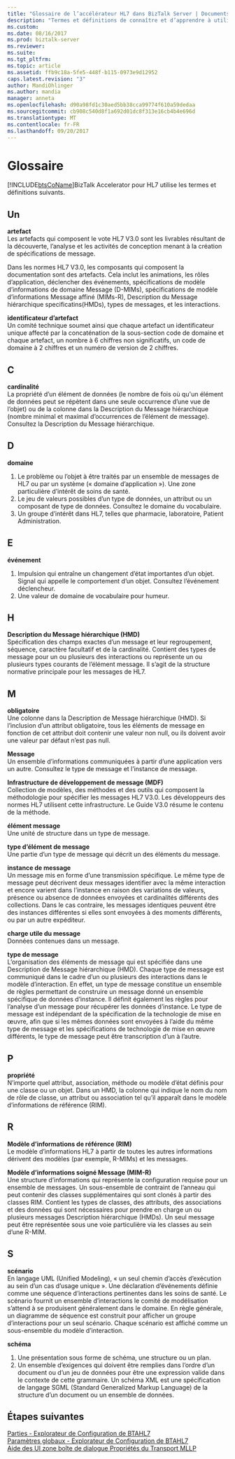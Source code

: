 ```yaml
---
title: "Glossaire de l’accélérateur HL7 dans BizTalk Server | Documents Microsoft"
description: "Termes et définitions de connaître et d’apprendre à utiliser BizTalk Accelerator pour HL7 de courantes"
ms.custom: 
ms.date: 08/16/2017
ms.prod: biztalk-server
ms.reviewer: 
ms.suite: 
ms.tgt_pltfrm: 
ms.topic: article
ms.assetid: ffb9c18a-5fe5-448f-b115-0973e9d12952
caps.latest.revision: "3"
author: MandiOhlinger
ms.author: mandia
manager: anneta
ms.openlocfilehash: d90a98fd1c30aed5bb38cca99774f610a59dedaa
ms.sourcegitcommit: cb908c540d8f1a692d01dc8f313e16cb4b4e696d
ms.translationtype: MT
ms.contentlocale: fr-FR
ms.lasthandoff: 09/20/2017
---
```

# <a name="glossary"></a>Glossaire
[!INCLUDE[btsCoName](../../includes/btsconame-md.md)]BizTalk Accelerator pour HL7 utilise les termes et définitions suivants.

## <a name="a"></a>Un    
 **artefact**    
 Les artefacts qui composent le vote HL7 V3.0 sont les livrables résultant de la découverte, l’analyse et les activités de conception menant à la création de spécifications de message.  
  
 Dans les normes HL7 V3.0, les composants qui composent la documentation sont des artefacts. Cela inclut les animations, les rôles d’application, déclencher des événements, spécifications de modèle d’informations de domaine Message (D-MIMs), spécifications de modèle d’informations Message affiné (MIMs-R), Description du Message hiérarchique specificatins(HMDs), types de messages, et les interactions.  
  
 **identificateur d’artefact**    
 Un comité technique soumet ainsi que chaque artefact un identificateur unique affecté par la concaténation de la sous-section code de domaine et chaque artefact, un nombre à 6 chiffres non significatifs, un code de domaine à 2 chiffres et un numéro de version de 2 chiffres.  

## <a name="c"></a>C
  
 **cardinalité**    
 La propriété d’un élément de données (le nombre de fois où qu'un élément de données peut se répètent dans une seule occurrence d’une vue de l’objet) ou de la colonne dans la Description du Message hiérarchique (nombre minimal et maximal d’occurrences de l’élément de message). Consultez la Description du Message hiérarchique.  
  
## <a name="d"></a>D   
 **domaine**    
 1. Le problème ou l’objet à être traités par un ensemble de messages de HL7 ou par un système (« domaine d’application »). Une zone particulière d’intérêt de soins de santé. 
 2. Le jeu de valeurs possibles d’un type de données, un attribut ou un composant de type de données. Consultez le domaine du vocabulaire. 
 3. Un groupe d’intérêt dans HL7, telles que pharmacie, laboratoire, Patient Administration.  
  
## <a name="e"></a>E 
 **événement**    
 1. Impulsion qui entraîne un changement d’état importantes d’un objet. Signal qui appelle le comportement d’un objet. Consultez l’événement déclencheur. 
 2. Une valeur de domaine de vocabulaire pour humeur.  
  
 
## <a name="h"></a>H
**Description du Message hiérarchique (HMD)**    
 Spécification des champs exactes d’un message et leur regroupement, séquence, caractère facultatif et de la cardinalité. Contient des types de message pour un ou plusieurs des interactions ou représente un ou plusieurs types courants de l’élément message. Il s’agit de la structure normative principale pour les messages de HL7.  
  
## <a name="m"></a>M  
 **obligatoire**    
 Une colonne dans la Description de Message hiérarchique (HMD). Si l’inclusion d’un attribut obligatoire, tous les éléments de message en fonction de cet attribut doit contenir une valeur non null, ou ils doivent avoir une valeur par défaut n’est pas null.  
  
  
 **Message**    
 Un ensemble d’informations communiquées à partir d’une application vers un autre. Consultez le type de message et l’instance de message.  
  
 **Infrastructure de développement de message (MDF)**    
 Collection de modèles, des méthodes et des outils qui composent la méthodologie pour spécifier les messages HL7 V3.0. Les développeurs des normes HL7 utilisent cette infrastructure. Le Guide V3.0 résume le contenu de la méthode.  
  
 **élément message**    
 Une unité de structure dans un type de message.  
  
 **type d’élément de message**    
 Une partie d’un type de message qui décrit un des éléments du message.  
  
 **instance de message**    
 Un message mis en forme d’une transmission spécifique. Le même type de message peut décrivent deux messages identifier avec la même interaction et encore varient dans l’instance en raison des variations de valeurs, présence ou absence de données envoyées et cardinalités différents des collections. Dans le cas contraire, les messages identiques peuvent être des instances différentes si elles sont envoyées à des moments différents, ou par un autre expéditeur.  
  
 **charge utile du message**    
 Données contenues dans un message.  
  
 **type de message**    
 L’organisation des éléments de message qui est spécifiée dans une Description de Message hiérarchique (HMD). Chaque type de message est communiqué dans le cadre d’un ou plusieurs des interactions dans le modèle d’interaction. En effet, un type de message constitue un ensemble de règles permettant de construire un message donné un ensemble spécifique de données d’instance. Il définit également les règles pour l’analyse d’un message pour récupérer les données d’instance. Le type de message est indépendant de la spécification de la technologie de mise en œuvre, afin que si les mêmes données sont envoyées à l’aide du même type de message et les spécifications de technologie de mise en œuvre différents, le type de message peut être transcription d’un à l’autre.  

## <a name="p"></a>P  
 **propriété**    
 N’importe quel attribut, association, méthode ou modèle d’état définis pour une classe ou un objet. Dans un HMD, la colonne qui indique le nom du nom de rôle de classe, un attribut ou association tel qu’il apparaît dans le modèle d’informations de référence (RIM).  

## <a name="r"></a>R  
 **Modèle d’informations de référence (RIM)**    
 Le modèle d’informations HL7 à partir de toutes les autres informations dérivent des modèles (par exemple, R-MIMs) et les messages.  
  
 **Modèle d’informations soigné Message (MIM-R)**    
 Une structure d’informations qui représente la configuration requise pour un ensemble de messages. Un sous-ensemble de contraint de l’anneau qui peut contenir des classes supplémentaires qui sont clonés à partir des classes RIM. Contient les types de classes, des attributs, des associations et des données qui sont nécessaires pour prendre en charge un ou plusieurs messages Description hiérarchique (HMDs). Un seul message peut être représentée sous une voie particulière via les classes au sein d’une R-MIM.  

## <a name="s"></a>S  
 **scénario**    
 En langage UML (Unified Modeling), « un seul chemin d’accès d’exécution au sein d’un cas d’usage unique ». Une déclaration d’événements définie comme une séquence d’interactions pertinentes dans les soins de santé. Le scénario fournit un ensemble d’interactions le comité de modélisation s’attend à se produisent généralement dans le domaine. En règle générale, un diagramme de séquence est construit pour afficher un groupe d’interactions pour un seul scénario. Chaque scénario est affiché comme un sous-ensemble du modèle d’interaction.  
  
 **schéma**    
 1. Une présentation sous forme de schéma, une structure ou un plan. 
 2. Un ensemble d’exigences qui doivent être remplies dans l’ordre d’un document ou d’un jeu de données pour être une expression valide dans le contexte de cette grammaire. Un schéma XML est une spécification de langage SGML (Standard Generalized Markup Language) de la structure d’un document ou un ensemble de données.

## <a name="next-steps"></a>Étapes suivantes
[Parties - Explorateur de Configuration de BTAHL7](parties-tab.md)  
[Paramètres globaux - Explorateur de Configuration de BTAHL7](global-settings-tab.md)  
[Aide des UI zone boîte de dialogue Propriétés du Transport MLLP](mllp-transport-properties-dialog-box-ui-help.md)